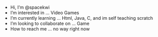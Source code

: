 - Hi, I’m @spacekwi
- I’m interested in ... Video Games
- I’m currently learning ... Html, Java, C, and im self teaching scratch
- I’m looking to collaborate on ... Game
- How to reach me ... no way right now

<!---
spacekwi/spacekwi is a ✨ special ✨ repository because its `README.md` (this file) appears on your GitHub profile.
You can click the Preview link to take a look at your changes.
--->
